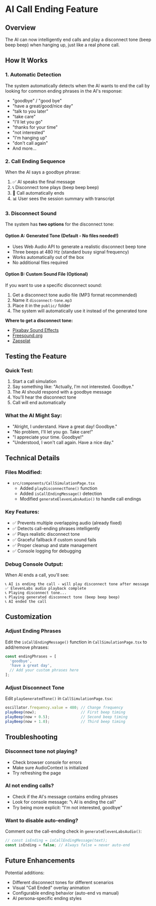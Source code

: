 # AI Call Ending Feature

## Overview
The AI can now intelligently end calls and play a disconnect tone (beep beep beep) when hanging up, just like a real phone call.

## How It Works

### 1. **Automatic Detection**
The system automatically detects when the AI wants to end the call by looking for common ending phrases in the AI's response:

- "goodbye" / "good bye"
- "have a great/good/nice day"
- "talk to you later"
- "take care"
- "I'll let you go"
- "thanks for your time"
- "not interested"
- "I'm hanging up"
- "don't call again"
- And more...

### 2. **Call Ending Sequence**
When the AI says a goodbye phrase:

1. ✅ AI speaks the final message
2. 📞 Disconnect tone plays (beep beep beep)
3. 🏁 Call automatically ends
4. 📊 User sees the session summary with transcript

### 3. **Disconnect Sound**

The system has **two options** for the disconnect tone:

#### Option A: Generated Tone (Default - No files needed!)
- Uses Web Audio API to generate a realistic disconnect beep tone
- Three beeps at 480 Hz (standard busy signal frequency)
- Works automatically out of the box
- No additional files required

#### Option B: Custom Sound File (Optional)
If you want to use a specific disconnect sound:

1. Get a disconnect tone audio file (MP3 format recommended)
2. Name it `disconnect-tone.mp3`
3. Place it in the `public/` folder
4. The system will automatically use it instead of the generated tone

**Where to get a disconnect tone:**
- [Pixabay Sound Effects](https://pixabay.com/sound-effects/search/phone-disconnect/)
- [Freesound.org](https://freesound.org/search/?q=phone+disconnect)
- [Zapsplat](https://www.zapsplat.com/sound-effect-category/phone-disconnect/)

## Testing the Feature

### Quick Test:
1. Start a call simulation
2. Say something like: "Actually, I'm not interested. Goodbye."
3. The AI should respond with a goodbye message
4. You'll hear the disconnect tone
5. Call will end automatically

### What the AI Might Say:
- "Alright, I understand. Have a great day! Goodbye."
- "No problem, I'll let you go. Take care!"
- "I appreciate your time. Goodbye!"
- "Understood, I won't call again. Have a nice day."

## Technical Details

### Files Modified:
- `src/components/CallSimulationPage.tsx`
  - Added `playDisconnectTone()` function
  - Added `isCallEndingMessage()` detection
  - Modified `generateElevenLabsAudio()` to handle call endings

### Key Features:
- ✅ Prevents multiple overlapping audio (already fixed)
- ✅ Detects call-ending phrases intelligently
- ✅ Plays realistic disconnect tone
- ✅ Graceful fallback if custom sound fails
- ✅ Proper cleanup and state management
- ✅ Console logging for debugging

### Debug Console Output:
When AI ends a call, you'll see:
```
📞 AI is ending the call - will play disconnect tone after message
✅ ElevenLabs audio playback complete
📞 Playing disconnect tone...
📞 Playing generated disconnect tone (beep beep beep)
📞 AI ended the call
```

## Customization

### Adjust Ending Phrases
Edit the `isCallEndingMessage()` function in `CallSimulationPage.tsx` to add/remove phrases:

```typescript
const endingPhrases = [
  'goodbye',
  'have a great day',
  // Add your custom phrases here
];
```

### Adjust Disconnect Tone
Edit `playGeneratedTone()` in `CallSimulationPage.tsx`:

```typescript
oscillator.frequency.value = 480; // Change frequency
playBeep(now);                    // First beep timing
playBeep(now + 0.5);              // Second beep timing
playBeep(now + 1.0);              // Third beep timing
```

## Troubleshooting

### Disconnect tone not playing?
- Check browser console for errors
- Make sure AudioContext is initialized
- Try refreshing the page

### AI not ending calls?
- Check if the AI's message contains ending phrases
- Look for console message: "📞 AI is ending the call"
- Try being more explicit: "I'm not interested, goodbye"

### Want to disable auto-ending?
Comment out the call-ending check in `generateElevenLabsAudio()`:
```typescript
// const isEnding = isCallEndingMessage(text);
const isEnding = false; // Always false = never auto-end
```

## Future Enhancements

Potential additions:
- Different disconnect tones for different scenarios
- Visual "Call Ended" overlay animation
- Configurable ending behavior (auto-end vs manual)
- AI persona-specific ending styles


